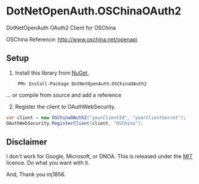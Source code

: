 DotNetOpenAuth.OSChinaOAuth2
============================

DotNetOpenAuth OAuth2 Client for OSChina

OSChina Reference: http://www.oschina.net/openapi

## Setup

1. Install this library from [NuGet](https://www.nuget.org/packages/DotNetOpenAuth.OSChinaOAuth2),
                                  
        PM> Install-Package DotNetOpenAuth.OSChinaOAuth2
 
 ... or compile from source and add a reference

2. Register the client to OAuthWebSecurity.

 ```csharp
 var client = new OSChinaOAuth2("yourClientId", "yourClientSecret");
 OAuthWebSecurity.RegisterClient(client, "OSChina");
 ```
 
 ## Disclaimer

I don't work for Google, Microsoft, or DNOA.  This is released under the [MIT](LICENCE.txt) licence.  Do what you want with it.

And, Thank you mj1856.
